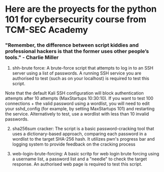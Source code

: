 # Here are the proyects for the python 101 for cybersecurity course from TCM-SEC Academy

### "Remember, the difference between script kiddies and professional hackers is that the former uses other people’s tools." - Charlie Miller

 
1. shh-brute force: A brute-force script that attempts to log in to an SSH server using a list of passwords.
  ﻿﻿﻿A running SSH service you are authorised to test (such as on your localhost) is required to test this script.

  Note that the default Kali SSH configuration will block authentication attempts after 10 attempts (MaxStartups 10:30:10). If you want     to test 100 connections + the valid password using a wordlist, you will need to edit your sshd_config (for example, by setting    MaxStartups 101) and restarting the service. Alternatively to test, use a wordlist with less than 10 invalid passwords.

2. sha256sum cracker: The script is a basic password-cracking tool that uses a dictionary-based approach, comparing each password in a wordlist to the target SHA-256 hash. It utilizes pwn's progress bar and logging system to provide feedback on the cracking process

3. web-login-brute-forcing: A basic scritp for web login brute forcing using a username list, a password list and a  "needle" to check the target response. An authorised web page is required to test this script.
